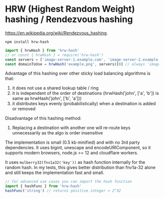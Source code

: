 # HRW (Highest Random Weight) hashing / Rendezvous hashing

https://en.wikipedia.org/wiki/Rendezvous_hashing.

```
npm install hrw-hash
```

```js
import { hrwHash } from 'hrw-hash'
// or const { hrwHash } = require('hrw-hash')
const servers = ['image-server-1.example.com', 'image-server-2.example.com']
const domainToUse = hrwHash('example.png', servers)[0] // always 'image-server-2.example.com'
```

Advantage of this hashing over other sticky load balancing algorithms is that:
1. it does not use a shared lookup table / ring
2. it is independent of the order of destinations (hrwHash('john', ['a', 'b']) is same as hrwHash('john', ['b', 'a']))
3. it distributes keys evenly (probabilistically) when a destination is added or removed

Disadvantage of this hashing method:
1. Replacing a destination with another one will re-route keys unnecessarily as the algo is order insensitive

The implementation is small (0.5 kb minified) and with no 3rd party dependencies. It uses bigint, unescape and encodeURIComponent, so it supports modern browsers, node.js >= 12 and cloudflare workers.

It uses `mulberry32(fnv1a32('key'))` as hash function internally for the random hash. In my tests, this gives better distribution than fnv1a-32 alone and still keeps the implementation fast and small.


```js
// for advanced use cases you can import the hash function
import { hashFunc } from 'hrw-hash'
hashFunc('string') // returns positive integer < 2^32
```